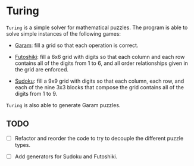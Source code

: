 # Turing

`Turing` is a simple solver for mathematical puzzles. The program is
able to solve simple instances of the following games:

* [Garam](https://www.garam.fr/garam/garam_en_ligne/tutoriel/): fill a
  grid so that each operation is correct.

* [Futoshiki](https://en.wikipedia.org/wiki/Futoshiki): fill a 6x6
  grid with digits so that each column and each row contains all of
  the digits from 1 to 6, and all order relationships given in the
  grid are enforced.

* [Sudoku](https://en.wikipedia.org/wiki/Sudoku): fill a 9x9 grid with
  digits so that each column, each row, and each of the nine 3x3
  blocks that compose the grid contains all of the digits from 1 to 9.

`Turing` is also able to generate Garam puzzles.

## TODO

- [ ] Refactor and reorder the code to try to decouple the different
      puzzle types.

- [ ] Add generators for Sudoku and Futoshiki.
